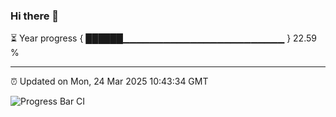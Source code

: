 ### Hi there 👋

⏳ Year progress { ██████▁▁▁▁▁▁▁▁▁▁▁▁▁▁▁▁▁▁▁▁▁▁▁▁ } 22.59 %

---

⏰ Updated on Mon, 24 Mar 2025 10:43:34 GMT

![Progress Bar CI](https://github.com/IshwaranRudhara/GIT-ACTION/workflows/Progress%20Bar%20CI/badge.svg)
